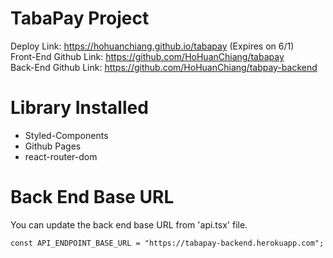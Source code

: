 # TabaPay Project

Deploy Link: https://hohuanchiang.github.io/tabapay (Expires on 6/1)\
Front-End Github Link: https://github.com/HoHuanChiang/tabapay \
Back-End Github Link: https://github.com/HoHuanChiang/tabpay-backend


# Library Installed

* Styled-Components
* Github Pages
* react-router-dom


# Back End Base URL

You can update the back end base URL from 'api.tsx' file.

`const API_ENDPOINT_BASE_URL = "https://tabapay-backend.herokuapp.com";`
